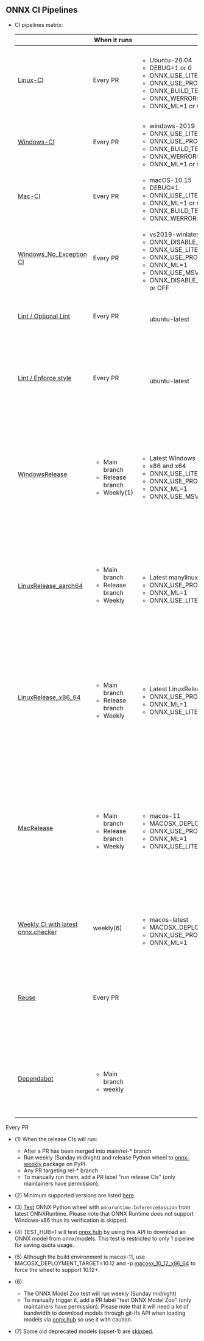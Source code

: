 <!--
Copyright (c) ONNX Project Contributors

SPDX-License-Identifier: Apache-2.0
-->

## ONNX CI Pipelines

* CI pipelines matrix:

  |   | When it runs | Config | Test |
  -- | -- | -- | -- |
  [Linux-CI](/.azure-pipelines/Linux-CI.yml) | Every PR | <ul><li>Ubuntu-20.04</li><li>DEBUG=1 or 0</li><li>ONNX_USE_LITE_PROTO=OFF</li><li>ONNX_USE_PROTOBUF_SHARED_LIBS=OFF</li><li>ONNX_BUILD_TESTS=1</li><li>ONNX_WERROR=ON</li><li>ONNX_ML=1 or 0</li></ul>| <ul><li>ONNX C++ tests</li><li>Style check (flake8, mypy, and clang-format)</li><li>Test doc generation</li><li>Test proto generation</li><li>Verify node test generation</li></ul> |
  [Windows-CI](/.azure-pipelines/Windows-CI.yml) | Every PR  | <ul><li>windows-2019</li><li>ONNX_USE_LITE_PROTO=ON</li><li>ONNX_USE_PROTOBUF_SHARED_LIBS=ON</li><li>ONNX_BUILD_TESTS=1</li><li>ONNX_WERROR=ON</li><li>ONNX_ML=1 or 0</li></ul>| <ul><li>Test building ONNX in conda environment</li><li>Test doc generation</li><li>Test proto generation</li><li>Verify node test generation</li></ul> |
  [Mac-CI](/.azure-pipelines/MacOS-CI.yml) | Every PR  | <ul><li>macOS-10.15</li><li>DEBUG=1</li><li>ONNX_USE_LITE_PROTO=ON or OFF</li><li>ONNX_ML=1 or 0</li><li>ONNX_BUILD_TESTS=1</li><li>ONNX_WERROR=ON</li></ul>| <ul><li>ONNX C++ tests</li><li>Test doc generation</li><li>Test proto generation</li><li>Verify node test generation</li></ul>|
  [Windows_No_Exception CI](/.github/workflows/win_no_exception_ci.yml) | Every PR  | <ul><li>vs2019-winlatest</li><li>ONNX_DISABLE_EXCEPTIONS=ON</li><li>ONNX_USE_LITE_PROTO=ON</li><li>ONNX_USE_PROTOBUF_SHARED_LIBS=OFF</li><li>ONNX_ML=1</li><li>ONNX_USE_MSVC_STATIC_RUNTIME=ON</li><li>ONNX_DISABLE_STATIC_REGISTRATION=ON or OFF</li></ul>| <ul><li>Only ONNX C++ tests</li><li>Test selective schema loading</li></ul> |
  [Lint / Optional Lint](/.github/workflows/lint.yaml) | Every PR |<ul>ubuntu-latest</ul>| <ul><li>Not required -- it shows lint warnings for suggestions in PR</li><li>misspell</li><li>shellcheck</li></ul> |
  [Lint / Enforce style](/.github/workflows/lint.yaml) | Every PR |<ul>ubuntu-latest</ul>| <ul><li>flake8</li><li>isort</li><li>black</li><li>mypy</li><li>clang-format</li><li>unix line endings</li><li>c++ namespace rules</li><li>Auto-generated files are up to date</li></ul> |
  [WindowsRelease](/.github/workflows/release_win.yml) | <ul><li>Main branch</li><li>Release branch</li><li>Weekly(1)</li></ul> | <ul><li>Latest Windows</li><li>x86 and x64</li><li>ONNX_USE_LITE_PROTO=ON</li><li>ONNX_USE_PROTOBUF_SHARED_LIBS=OFF</li><li>ONNX_ML=1</li><li>ONNX_USE_MSVC_STATIC_RUNTIME=OFF</li></ul>| <ul><li> Release Windows wheel</li><li>Release onnx-weekly package</li><li>Verify with different dependency versions - latest and min supported numpy version, latest and min supported protobuf version(2)</li><li>Verify ONNX with the latest [ONNX Runtime PyPI package](https://pypi.org/project/onnxruntime/)(3).</li></ul> |
  [LinuxRelease_aarch64](/.github/workflows/release_linux_aarch64.yml) | <ul><li>Main branch</li><li>Release branch</li><li>Weekly</li></ul>  | <ul><li>Latest manylinux2014_aarch64</li><li>ONNX_USE_PROTOBUF_SHARED_LIBS=OFF</li><li>ONNX_ML=1</li><li>ONNX_USE_LITE_PROTO=ON</li></ul>| <ul><li> Release Linux aarch64 wheel</li><li>Release onnx-weekly package</li><li>Verify with different dependency versions - latest numpy version, latest and min supported protobuf version</li><li>Verify ONNX with the latest ONNX Runtime PyPI package</li></ul> |
  [LinuxRelease_x86_64](/.github/workflows/release_linux_x86_64.yml) | <ul><li>Main branch</li><li>Release branch</li><li>Weekly</li></ul> | <ul><li>Latest LinuxRelease_x86_64</li><li>ONNX_USE_PROTOBUF_SHARED_LIBS=OFF</li><li>ONNX_ML=1</li><li>ONNX_USE_LITE_PROTO=ON</li></ul>| <ul><li> Release Linux x86_64 wheel</li><li>Release onnx-weekly package</li><li>Test TEST_HUB=1(4)</li><li>Verify with different dependency versions - latest numpy version, latest and min supported protobuf version</li><li>Verify ONNX with the latest ONNX Runtime PyPI package.</li></ul> |
  [MacRelease](/.github/workflows/release_win.yml) | <ul><li>Main branch</li><li>Release branch</li><li>Weekly</li></ul> | <ul><li>macos-11</li><li> MACOSX_DEPLOYMENT_TARGET=10.12(5) </li><li>ONNX_USE_PROTOBUF_SHARED_LIBS=OFF</li><li>ONNX_ML=1</li><li>ONNX_USE_LITE_PROTO=ON</li></ul>| <ul><li>Release Mac wheel</li><li>Release onnx-weekly package</li><li>Verify with different dependency versions - latest numpy version, latest and min supported protobuf version</li><li>Verify ONNX with the latest ONNX Runtime PyPI package.</li><li>Test source distribution generation</li><li>Test build with source distribution</li><li>Release onnx-weekly source distribution</li></ul> |
  [Weekly CI with latest onnx.checker](/.github/workflows/weekly_mac_ci.yml) | weekly(6) |<ul><li>macos-latest</li><li>MACOSX_DEPLOYMENT_TARGET=10.12</li><li>ONNX_USE_PROTOBUF_SHARED_LIBS=OFF</li><li>ONNX_ML=1</li></ul>| <ul><li>Test latest ONNX checker</li><li>Test latest ONNX shape inference</li><li>With all models from [onnx/models](https://github.com/onnx/models)(7)</li></ul> |
  [Reuse](/.github/workflows/reuse.yml) | Every PR | | <ul><li>Checks for Copyright and License header</li><li>More information could be found at: https://reuse.software/</li><li>If no license is to be added, or the checker does not recognize it, it must be configured under .reuse/dep5.</li></ul> |
  [Dependabot](/.github/dependabot.yml) | <ul><li>Main branch</li><li>weekly</li></ul> | | <ul><li>Create PRs for new dependency versions (will occur more often because p.ex. GitHub actions are pinned to commit hashes due to security best practices and not just to a version number).</li></ul> |

Every PR

  * (1) When the release CIs will run:
    * After a PR has been merged into main/rel-* branch
    * Run weekly (Sunday midnight) and release Python wheel to [onnx-weekly](https://pypi.org/project/onnx-weekly/) package on PyPI.
    * Any PR targeting rel-* branch
    * To manually run them, add a PR label "run release CIs" (only maintainers have permission).
  * (2) Minimum supported versions are listed [here](/requirements.txt).
  * (3) [Test](/onnx/test/test_with_ort.py) ONNX Python wheel with `onnxruntime.InferenceSession` from latest ONNXRuntime. Please note that ONNX Runtime does not support Windows-x86 thus its verification is skipped.
  * (4) TEST_HUB=1 will test [onnx.hub](/onnx/test/hub_test.py) by using this API to download an ONNX model from onnx/models. This test is restricted to only 1 pipeline for saving quota usage.
  * (5) Although the build environment is macos-11, use MACOSX_DEPLOYMENT_TARGET=10.12 and -p [macosx_10_12_x86_64](https://github.com/onnx/onnx/blob/2e048660ffa8243596aaf3338e60c7c0575458f2/.github/workflows/release_mac.yml#L74) to force the wheel to support 10.12+.

  * (6):
    * The ONNX Model Zoo test will run weekly (Sunday midnight)
    * To manually trigger it, add a PR label "test ONNX Model Zoo" (only maintainers have permission). Please note that it will need a lot of bandwidth to download models through git-lfs API when loading models via [onnx.hub](/docs/Hub.md) so use it with caution.
  * (7) Some old deprecated models (opset-1) are [skipped](/workflow_scripts/config.py).
